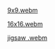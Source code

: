 [9x9.webm](https://github.com/KRODU/FreeSudoku-vb.net/assets/104359503/9fdce8ee-a847-4b67-a5c6-a6a7c1201934)

[16x16.webm](https://github.com/KRODU/FreeSudoku-vb.net/assets/104359503/d2798715-3143-4f85-88eb-8490c42e7162)

[jigsaw .webm](https://github.com/KRODU/FreeSudoku-vb.net/assets/104359503/1500b5d7-28b1-43e2-90fc-407f7e2708fb)

